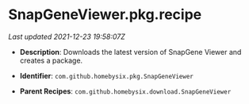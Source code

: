 # SnapGeneViewer.pkg.recipe

_Last updated 2021-12-23 19:58:07Z_

- **Description**: Downloads the latest version of SnapGene Viewer and creates a package.

- **Identifier**: `com.github.homebysix.pkg.SnapGeneViewer`

- **Parent Recipes**: `com.github.homebysix.download.SnapGeneViewer`